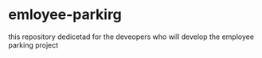 # emloyee-parkirg
this repository dedicetad for the deveopers who will develop the employee parking project
